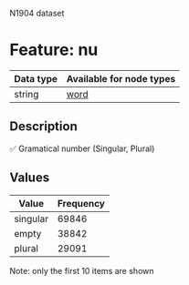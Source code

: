 <p>N1904 dataset</p>

<h1>Feature: nu</h1>

<table>
<thead>
<tr>
  <th>Data type</th>
  <th>Available for node types</th>
</tr>
</thead>
<tbody>
<tr>
  <td>string</td>
  <td><A HREF="featurebynodetype.md#word">word</A></td>
</tr>
</tbody>
</table>

<h2>Description</h2>

<p>✅ Gramatical number (Singular, Plural)</p>

<h2>Values</h2>

<table>
<thead>
<tr>
  <th>Value</th>
  <th>Frequency</th>
</tr>
</thead>
<tbody>
<tr>
  <td>singular</td>
  <td>69846</td>
</tr>
<tr>
  <td>empty</td>
  <td>38842</td>
</tr>
<tr>
  <td>plural</td>
  <td>29091</td>
</tr>
</tbody>
</table>

<p>Note: only the first 10 items are shown</p>
